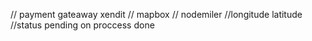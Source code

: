// payment gateaway xendit
// mapbox
// nodemiler
//longitude latitude
//status pending  on proccess done